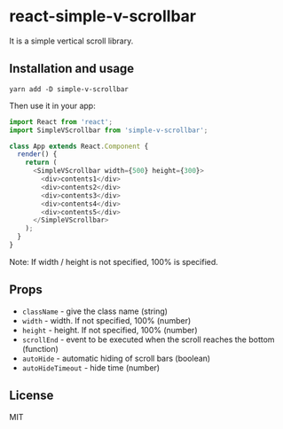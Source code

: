 # react-simple-v-scrollbar

It is a simple vertical scroll library.

## Installation and usage

```
yarn add -D simple-v-scrollbar
```

Then use it in your app:

```js
import React from 'react';
import SimpleVScrollbar from 'simple-v-scrollbar';

class App extends React.Component {
  render() {
    return (
      <SimpleVScrollbar width={500} height={300}>
        <div>contents1</div>
        <div>contents2</div>
        <div>contents3</div>
        <div>contents4</div>
        <div>contents5</div>
      </SimpleVScrollbar>
    );
  }
}
```
Note: If width / height is not specified, 100% is specified.

## Props

* `className` - give the class name (string)
* `width` - width. If not specified, 100% (number)
* `height` - height. If not specified, 100% (number)
* `scrollEnd` - event to be executed when the scroll reaches the bottom (function)
* `autoHide` - automatic hiding of scroll bars (boolean)
* `autoHideTimeout` - hide time (number)

## License

MIT
